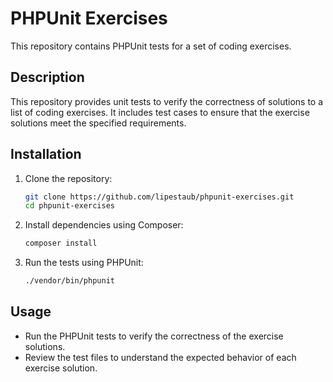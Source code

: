 # PHPUnit Exercises

This repository contains PHPUnit tests for a set of coding exercises.

## Description

This repository provides unit tests to verify the correctness of solutions to a list of coding exercises. It includes test cases to ensure that the exercise solutions meet the specified requirements.

## Installation

1.  Clone the repository:

    ```bash
    git clone https://github.com/lipestaub/phpunit-exercises.git
    cd phpunit-exercises
    ```

2.  Install dependencies using Composer:

    ```bash
    composer install
    ```

3.  Run the tests using PHPUnit:

    ```bash
    ./vendor/bin/phpunit
    ```

## Usage

* Run the PHPUnit tests to verify the correctness of the exercise solutions.
* Review the test files to understand the expected behavior of each exercise solution.
